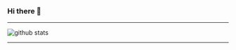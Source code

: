 ### Hi there 👋

---------------------------------------------------------------------------------------------------------------------------------------------------------------------------------

![github stats](https://github-readme-stats.vercel.app/api?username=LikaiLee&show_icons=true)

---------------------------------------------------------------------------------------------------------------------------------------------------------------------------------




<!--
**LikaiLee/LikaiLee** is a ✨ _special_ ✨ repository because its `README.md` (this file) appears on your GitHub profile.

Here are some ideas to get you started:

- 🔭 I’m currently working on ...
- 🌱 I’m currently learning ...
- 👯 I’m looking to collaborate on ...
- 🤔 I’m looking for help with ...
- 💬 Ask me about ...
- 📫 How to reach me: ...
- 😄 Pronouns: ...
- ⚡ Fun fact: ...
-->
